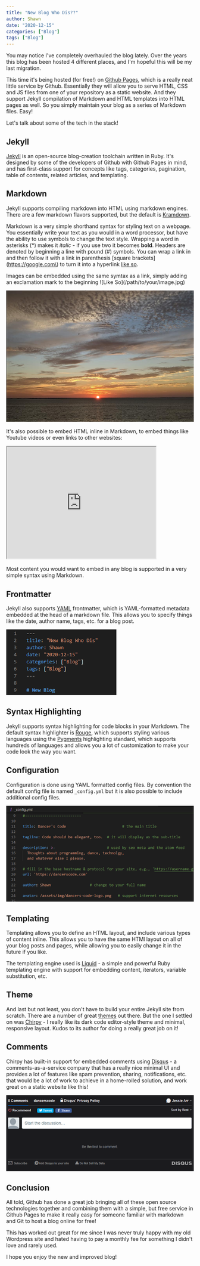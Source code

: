 ```yaml
---
title: "New Blog Who Dis??"
author: Shawn
date: "2020-12-15"
categories: ["Blog"]
tags: ["Blog"]
---
```


You may notice I've completely overhauled the blog lately. Over the years this blog has been hosted 4 different places, and I'm hopeful this will be my last migration.

This time it's being hosted (for free!) on [Github Pages](https://pages.github.com/), which is a really neat little service by Github. Essentially they will allow you to serve HTML, CSS and JS files from one of your repository as a static website. And they support Jekyll compilation of Markdown and HTML templates into HTML pages as well. So you simply maintain your blog as a series of Markdown files. Easy!

Let's talk about some of the tech in the stack!

## Jekyll

[Jekyll](https://github.com/jekyll/jekyll) is an open-source blog-creation toolchain written in Ruby. It's designed by some of the developers of Github with Github Pages in mind, and has first-class support for concepts like tags, categories, pagination, table of contents, related articles, and templating.

## Markdown

Jekyll supports compiling markdown into HTML using markdown engines. There are a few markdown flavors supported, but the default is [Kramdown](https://kramdown.gettalong.org/).

Markdown is a very simple shorthand syntax for styling text on a webpage. You essentially write your text as you would in a word processor, but have the ability to use symbols to change the text style. Wrapping a word in asterisks (*) makes it *italic* - if you use two it becomes **bold**. Headers are denoted by beginning a line with pound (#) symbols. You can wrap a link in  and then follow it with a link in parenthesis [square brackets\]\(https://google.com\) to turn it into a hyperlink [like so](https://google.com).

Images can be embedded using the same symtax as a link, simply adding an exclamation mark to the beginning \!\[Like So\]\(/path/to/your/image.jpg\)

![Sunrise](/content/2020/12/sunrise.png)

It's also possible to embed HTML inline in Markdown, to embed things like Youtube videos or even links to other websites:

<iframe src="https://google.com" style="height: 300px; width:400px;" title="Google">
</iframe>

Most content you would want to embed in any blog is supported in a very simple syntax using Markdown.

## Frontmatter

Jekyll also supports [YAML](https://en.wikipedia.org/wiki/YAML) frontmatter, which is YAML-formatted metadata embedded at the head of a markdown file. This allows you to specify things like the date, author name, tags, etc. for a blog post.

![Frontmatter](/content/2020/12/frontmatter.png)

## Syntax Highlighting

Jekyll supports syntax highlighting for code blocks in your Markdown. The default syntax highlighter is [Rouge](https://github.com/rouge-ruby/rouge), which supports styling various languages using the [Pygments](https://pygments.org/) highlighting standard, which supports hundreds of languages and allows you a lot of customization to make your code look the way you want.

## Configuration

Configuration is done using YAML formatted config files. By convention the default config file is named `_config.yml` but it is also possible to include additional config files.

![Config File](/content/2020/12/config.png)

## Templating 

Templating allows you to define an HTML layout, and include various types of content inline. This allows you to have the same HTMl layout on all of your blog posts and pages, while allowing you to easily change it in the future if you like.

The templating engine used is [Liquid](https://shopify.github.io/liquid/) - a simple and powerful Ruby templating engine with support for embedding content, iterators, variable substitution, etc.

## Theme

And last but not least, you don't have to build your entire Jekyll site from scratch. There are a number of great [themes](http://jekyllthemes.org/) out there. But the one I settled on was [Chirpy](https://github.com/cotes2020/jekyll-theme-chirpy/) - I really like its dark code editor-style theme and minimal, responsive layout. Kudos to its author for doing a really great job on it!

## Comments

Chirpy has built-in support for embedded comments using [Disqus](https://disqus.com/) - a comments-as-a-service company that has a really nice minimal UI and provides a lot of features like spam prevention, sharing, notifications, etc. that would be a lot of work to achieve in a home-rolled solution, and work great on a static website like this!

![Disqus](/content/2020/12/disqus.png)

## Conclusion

All told, Github has done a great job bringing all of these open source technologies together and combining them with a simple, but free service in Github Pages to make it really easy for someone familiar with markdown and Git to host a blog online for free!

This has worked out great for me since I was never truly happy with my old Wordpress site and hated having to pay a monthly fee for something I didn't love and rarely used.

I hope you enjoy the new and improved blog!